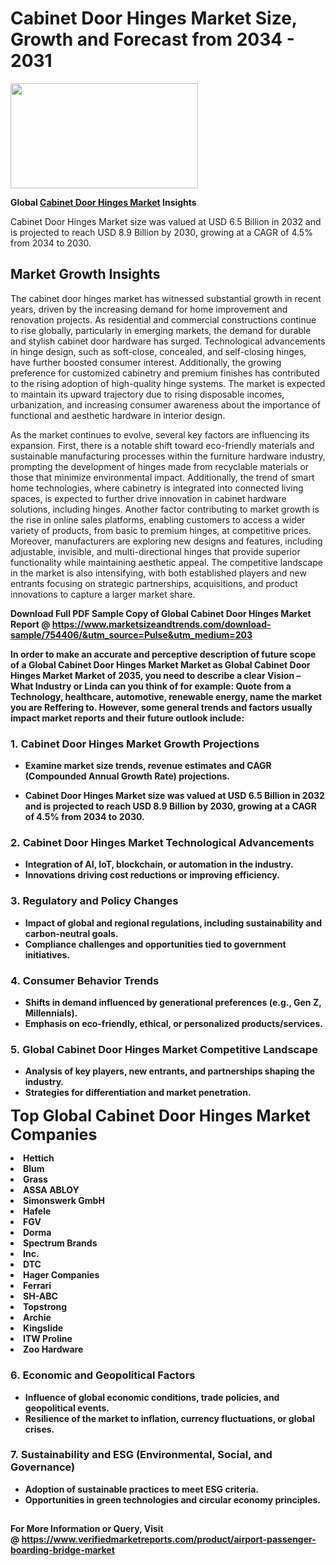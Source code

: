 <H1>Cabinet Door Hinges Market Size, Growth and Forecast from 2034 - 2031</H1><img class="aligncenter size-medium wp-image-584254" src="https://thirdeyenews.in/wp-content/uploads/2034/09/Global-Market-Research-300x168.jpeg" alt="" width="300" height="168" /><p><strong>Global&nbsp;<a href="https://www.marketsizeandtrends.com/download-sample/754406/&amp;utm_source=Pulse&amp;utm_medium=203">Cabinet Door Hinges Market</a> Insights</strong></p><p>Cabinet Door Hinges Market size was valued at USD 6.5 Billion in 2032 and is projected to reach USD 8.9 Billion by 2030, growing at a CAGR of 4.5% from 2034 to 2030.</p><p><h2>Market Growth Insights</h2> <p>The cabinet door hinges market has witnessed substantial growth in recent years, driven by the increasing demand for home improvement and renovation projects. As residential and commercial constructions continue to rise globally, particularly in emerging markets, the demand for durable and stylish cabinet door hardware has surged. Technological advancements in hinge design, such as soft-close, concealed, and self-closing hinges, have further boosted consumer interest. Additionally, the growing preference for customized cabinetry and premium finishes has contributed to the rising adoption of high-quality hinge systems. The market is expected to maintain its upward trajectory due to rising disposable incomes, urbanization, and increasing consumer awareness about the importance of functional and aesthetic hardware in interior design.</p> <p><strong></strong></p> <p>As the market continues to evolve, several key factors are influencing its expansion. First, there is a notable shift toward eco-friendly materials and sustainable manufacturing processes within the furniture hardware industry, prompting the development of hinges made from recyclable materials or those that minimize environmental impact. Additionally, the trend of smart home technologies, where cabinetry is integrated into connected living spaces, is expected to further drive innovation in cabinet hardware solutions, including hinges. Another factor contributing to market growth is the rise in online sales platforms, enabling customers to access a wider variety of products, from basic to premium hinges, at competitive prices. Moreover, manufacturers are exploring new designs and features, including adjustable, invisible, and multi-directional hinges that provide superior functionality while maintaining aesthetic appeal. The competitive landscape in the market is also intensifying, with both established players and new entrants focusing on strategic partnerships, acquisitions, and product innovations to capture a larger market share.</p> <p><strong></p><p><span class=""><strong>Download Full PDF Sample Copy of Global Cabinet Door Hinges Market Report</strong> @ <a href="https://www.marketsizeandtrends.com/download-sample/754406/&amp;utm_source=Pulse&amp;utm_medium=203" target="_blank">https://www.marketsizeandtrends.com/download-sample/754406/&amp;utm_source=Pulse&amp;utm_medium=203</a></span></p><p>In order to make an accurate and perceptive description of future scope of a Global&nbsp;Cabinet Door Hinges Market Market as Global&nbsp;Cabinet Door Hinges Market Market of 2035, you need to describe a clear Vision &ndash; What Industry or Linda can you think of for example: Quote from a Technology, healthcare, automotive, renewable energy, name the market you are Reffering to. However, some general trends and factors usually impact market reports and their future outlook include:</p><h3>1.&nbsp;<strong>Cabinet Door Hinges Market Growth Projections</strong></h3><ul><li>Examine market size trends, revenue estimates and CAGR (Compounded Annual Growth Rate) projections.</li><li><p>Cabinet Door Hinges Market size was valued at USD 6.5 Billion in 2032 and is projected to reach USD 8.9 Billion by 2030, growing at a CAGR of 4.5% from 2034 to 2030.</p></li></ul><h3>2.&nbsp;<strong>Cabinet Door Hinges Market Technological Advancements</strong></h3><ul><li>Integration of AI, IoT, blockchain, or automation in the industry.</li><li>Innovations driving cost reductions or improving efficiency.</li></ul><h3>3.&nbsp;<strong>Regulatory and Policy Changes</strong></h3><ul><li>Impact of global and regional regulations, including sustainability and carbon-neutral goals.</li><li>Compliance challenges and opportunities tied to government initiatives.</li></ul><h3>4.&nbsp;<strong>Consumer Behavior Trends</strong></h3><ul><li>Shifts in demand influenced by generational preferences (e.g., Gen Z, Millennials).</li><li>Emphasis on eco-friendly, ethical, or personalized products/services.</li></ul><h3>5.&nbsp;<strong>Global Cabinet Door Hinges Market Competitive Landscape</strong></h3><ul><li>Analysis of key players, new entrants, and partnerships shaping the industry.</li><li>Strategies for differentiation and market penetration.</li></ul><p data-pm-slice="1 1 []"><span style="color: inherit; font-family: inherit; font-size: 25px;">Top Global Cabinet Door Hinges Market Companies</span></p><div class="" data-test-id=""><p><li>Hettich</li><li> Blum</li><li> Grass</li><li> ASSA ABLOY</li><li> Simonswerk GmbH</li><li> Hafele</li><li> FGV</li><li> Dorma</li><li> Spectrum Brands</li><li> Inc.</li><li> DTC</li><li> Hager Companies</li><li> Ferrari</li><li> SH-ABC</li><li> Topstrong</li><li> Archie</li><li> Kingslide</li><li> ITW Proline</li><li> Zoo Hardware</li></p></div><h3>6.&nbsp;<strong>Economic and Geopolitical Factors</strong></h3><ul><li>Influence of global economic conditions, trade policies, and geopolitical events.</li><li>Resilience of the market to inflation, currency fluctuations, or global crises.</li></ul><h3>7.&nbsp;<strong>Sustainability and ESG (Environmental, Social, and Governance)</strong></h3><ul><li>Adoption of sustainable practices to meet ESG criteria.</li><li>Opportunities in green technologies and circular economy principles.</li></ul><h2><strong style="font-size: 14px;">For More Information or Query, Visit @&nbsp;</strong><a style="background-color: #ffffff; font-size: 14px;" href="https://www.marketsizeandtrends.com/report/cabinet-door-hinges-market/" target="_blank">https://www.verifiedmarketreports.com/product/airport-passenger-boarding-bridge-market</a></h2>
